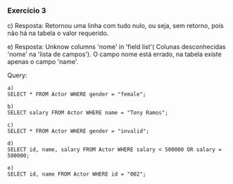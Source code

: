 ### Exercício 3
c) Resposta: Retornou uma linha com tudo nulo, ou seja, sem retorno, pois não há na tabela o valor requerido.
<br>

e) Resposta: Unknow columns 'nome' in 'field list'(
Colunas desconhecidas 'nome' na 'lista de campos'). O campo nome está errado, na tabela existe apenas o campo 'name'.

Query:
```
a)
SELECT * FROM Actor WHERE gender = "female";

b)
SELECT salary FROM Actor WHERE name = "Tony Ramos";

c) 
SELECT * FROM Actor WHERE gender = "invalid";

d)
SELECT id, name, salary FROM Actor WHERE salary < 500000 OR salary = 500000;

e) 
SELECT id, name FROM Actor WHERE id = "002";
```
